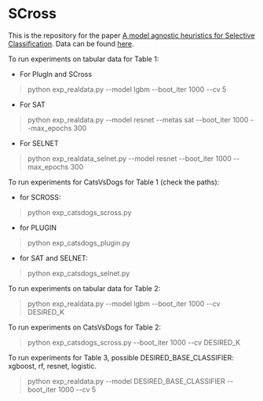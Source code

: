 # SCross


This is the repository for the paper [A model agnostic heuristics for Selective Classification]().
Data can be found [here](https://www.dropbox.com/sh/bvhrjdjkj1dyzry/AACsMi2IBKFIWqPoFlDJRhyHa?dl=0).

To run experiments on tabular data for Table 1:


- For PlugIn and SCross

> python exp_realdata.py --model lgbm --boot_iter 1000 --cv 5

- For SAT

> python exp_realdata.py --model resnet --metas sat --boot_iter 1000 --max_epochs 300

- For SELNET

> python exp_realdata_selnet.py --model resnet --boot_iter 1000 --max_epochs 300

To run experiments for CatsVsDogs for Table 1 (check the paths):

- for SCROSS:

> python exp_catsdogs_scross.py

- for PLUGIN

> python exp_catsdogs_plugin.py

- for SAT and SELNET:

> python exp_catsdogs_selnet.py



To run experiments on tabular data for Table 2:

> python exp_realdata.py --model lgbm --boot_iter 1000 --cv DESIRED_K

To run experiments on CatsVsDogs for Table 2:

> python exp_catsdogs_scross.py --boot_iter 1000 --cv DESIRED_K



To run experiments for Table 3, possible DESIRED_BASE_CLASSIFIER: xgboost, rf, resnet, logistic.

> python exp_realdata.py --model DESIRED_BASE_CLASSIFIER --boot_iter 1000 --cv 5 

